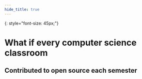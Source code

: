 ```yaml
---
hide_title: true
---
```


{: style="font-size: 45px;"}
# **What if every computer science classroom**

## Contributed to open source each semester
